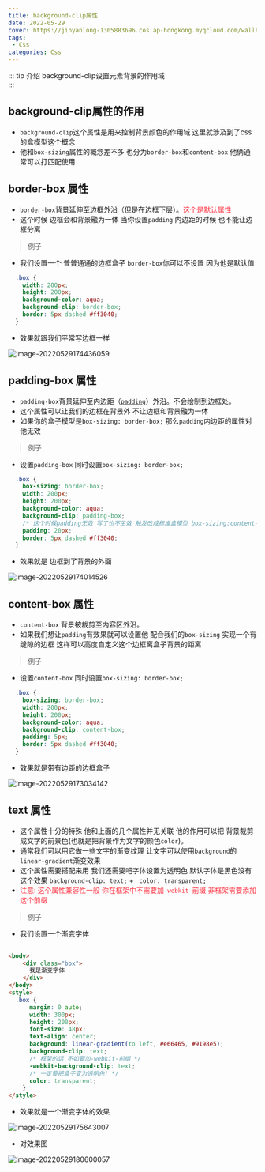 ```yaml
---
title: background-clip属性
date: 2022-05-29
cover: https://jinyanlong-1305883696.cos.ap-hongkong.myqcloud.com/wallhaven-28ve6m.jpg
tags:
 - Css
categories: Css
---
```


::: tip 介绍
background-clip设置元素背景的作用域<br>
:::

<!-- more -->

##  background-clip属性的作用

* `background-clip`这个属性是用来控制背景颜色的作用域 这里就涉及到了css的盒模型这个概念
* 他和`box-sizing`属性的概念差不多 也分为`border-box`和`content-box` 他俩通常可以打匹配使用

## border-box 属性

* `border-box`背景延伸至边框外沿（但是在边框下层）。<font color =#ff3040>这个是默认属性</font>
* 这个时候 边框会和背景融为一体 当你设置`padding` 内边距的时候 也不能让边框分离

> 例子

* 我们设置一个 普普通通的边框盒子 `border-box`你可以不设置 因为他是默认值

```css
  .box {
    width: 200px;
    height: 200px;
    background-color: aqua;
    background-clip: border-box;
    border: 5px dashed #ff3040;
  }
```

* 效果就跟我们平常写边框一样

![image-20220529174436059](https://jinyanlong-1305883696.cos.ap-hongkong.myqcloud.com/image-20220529174436059.png)

## padding-box 属性

* `padding-box`背景延伸至内边距（[`padding`](https://developer.mozilla.org/zh-CN/docs/Web/CSS/padding)）外沿。不会绘制到边框处。
* 这个属性可以让我们的边框在背景外 不让边框和背景融为一体
* 如果你的盒子模型是`box-sizing: border-box;`  那么`padding`内边距的属性对他无效

> 例子

* 设置`padding-box` 同时设置`box-sizing: border-box;`

```css
  .box {
    box-sizing: border-box;
    width: 200px;
    height: 200px;
    background-color: aqua;
    background-clip: padding-box;
    /* 这个时候padding无效 写了也不生效 触发改成标准盒模型 box-sizing:content-box; */
    padding: 20px;
    border: 5px dashed #ff3040;
  }
```

* 效果就是 边框到了背景的外面

![image-20220529174014526](https://jinyanlong-1305883696.cos.ap-hongkong.myqcloud.com/image-20220529174014526.png)

## content-box 属性

* `content-box` 背景被裁剪至内容区外沿。
* 如果我们想让`padding`有效果就可以设置他 配合我们的`box-sizing` 实现一个有缝隙的边框 这样可以高度自定义这个边框离盒子背景的距离

> 例子

* 设置`content-box` 同时设置`box-sizing: border-box;`

```css
  .box {
    box-sizing: border-box;
    width: 200px;
    height: 200px;
    background-color: aqua;
    background-clip: content-box;
    padding: 5px;
    border: 5px dashed #ff3040;
  }
```

* 效果就是带有边距的边框盒子

![image-20220529173034142](https://jinyanlong-1305883696.cos.ap-hongkong.myqcloud.com/image-20220529173034142.png)

## text 属性

* 这个属性十分的特殊 他和上面的几个属性并无关联 他的作用可以把 背景裁剪成文字的前景色(也就是把背景作为文字的颜色`color`)。
* 通常我们可以用它做一些文字的渐变纹理 让文字可以使用`background`的`linear-gradient`渐变效果 
* 这个属性需要搭配来用 我们还需要吧字体设置为透明色 默认字体是黑色没有这个效果 `background-clip: text;` + ` color: transparent;`
* <font color =#ff3040>注意: 这个属性兼容性一般 你在框架中不需要加`-webkit-`前缀 非框架需要添加这个前缀</font>

> 例子

* 我们设置一个渐变字体

```html
   
<body>
    <div class="box">
      我是渐变字体
    </div>
</body>    
<style>
  .box {
      margin: 0 auto;
      width: 300px;
      height: 200px;
      font-size: 48px;
      text-align: center;
      background: linear-gradient(to left, #e66465, #9198e5);
      background-clip: text;
      /* 框架的话 不如要加-webkit-前缀 */
      -webkit-background-clip: text;
      /* 一定要把盒子变为透明色! */
      color: transparent;
    }
</style>
```

* 效果就是一个渐变字体的效果

![image-20220529175643007](https://jinyanlong-1305883696.cos.ap-hongkong.myqcloud.com/image-20220529175643007.png)

* 对效果图

![image-20220529180600057](https://jinyanlong-1305883696.cos.ap-hongkong.myqcloud.com/image-20220529180600057.png)
